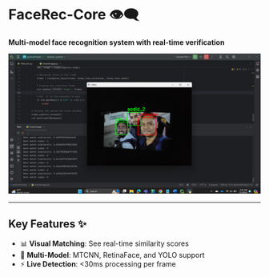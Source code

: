 # FaceRec-Core 👁️‍🗨️

**Multi-model face recognition system with real-time verification**

![Demo Banner](Image.png)  

---

## Key Features ✨
- 📊 **Visual Matching**: See real-time similarity scores 
- 🤖 **Multi-Model**: MTCNN, RetinaFace, and YOLO support
- ⚡ **Live Detection**: <30ms processing per frame

